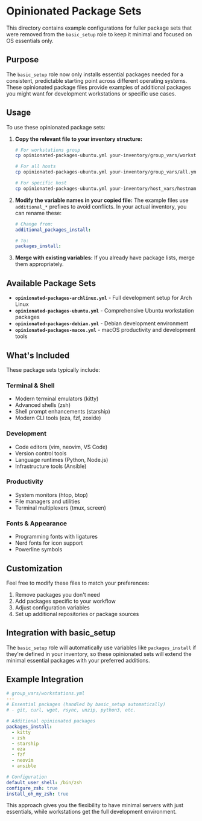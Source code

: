 # Opinionated Package Sets

This directory contains example configurations for fuller package sets that were removed from the `basic_setup` role to keep it minimal and focused on OS essentials only.

## Purpose

The `basic_setup` role now only installs essential packages needed for a consistent, predictable starting point across different operating systems. These opinionated package files provide examples of additional packages you might want for development workstations or specific use cases.

## Usage

To use these opinionated package sets:

1. **Copy the relevant file to your inventory structure:**
   ```bash
   # For workstations group
   cp opinionated-packages-ubuntu.yml your-inventory/group_vars/workstations.yml
   
   # For all hosts
   cp opinionated-packages-ubuntu.yml your-inventory/group_vars/all.yml
   
   # For specific host
   cp opinionated-packages-ubuntu.yml your-inventory/host_vars/hostname.yml
   ```

2. **Modify the variable names in your copied file:**
   The example files use `additional_*` prefixes to avoid conflicts. In your actual inventory, you can rename these:
   ```yaml
   # Change from:
   additional_packages_install:
   
   # To:
   packages_install:
   ```

3. **Merge with existing variables:**
   If you already have package lists, merge them appropriately.

## Available Package Sets

- **`opinionated-packages-archlinux.yml`** - Full development setup for Arch Linux
- **`opinionated-packages-ubuntu.yml`** - Comprehensive Ubuntu workstation packages
- **`opinionated-packages-debian.yml`** - Debian development environment
- **`opinionated-packages-macos.yml`** - macOS productivity and development tools

## What's Included

These package sets typically include:

### Terminal & Shell
- Modern terminal emulators (kitty)
- Advanced shells (zsh)
- Shell prompt enhancements (starship)
- Modern CLI tools (eza, fzf, zoxide)

### Development
- Code editors (vim, neovim, VS Code)
- Version control tools
- Language runtimes (Python, Node.js)
- Infrastructure tools (Ansible)

### Productivity
- System monitors (htop, btop)
- File managers and utilities
- Terminal multiplexers (tmux, screen)

### Fonts & Appearance
- Programming fonts with ligatures
- Nerd fonts for icon support
- Powerline symbols

## Customization

Feel free to modify these files to match your preferences:

1. Remove packages you don't need
2. Add packages specific to your workflow
3. Adjust configuration variables
4. Set up additional repositories or package sources

## Integration with basic_setup

The `basic_setup` role will automatically use variables like `packages_install` if they're defined in your inventory, so these opinionated sets will extend the minimal essential packages with your preferred additions.

## Example Integration

```yaml
# group_vars/workstations.yml
---
# Essential packages (handled by basic_setup automatically)
# - git, curl, wget, rsync, unzip, python3, etc.

# Additional opinionated packages
packages_install:
  - kitty
  - zsh
  - starship
  - eza
  - fzf
  - neovim
  - ansible

# Configuration
default_user_shell: /bin/zsh
configure_zsh: true
install_oh_my_zsh: true
```

This approach gives you the flexibility to have minimal servers with just essentials, while workstations get the full development environment.